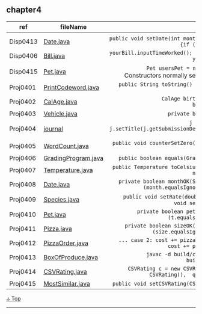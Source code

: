 chapter4 
---
[top]: topOfThePage

ref | fileName | interest
--- | --- | ---:
 | [  ](   )  |
Disp0413 | [ Date.java ]( chapter4/src/Date.java  )                     | `public void setDate(int month, int day, int year) {if (dateOK(month, day ...`
Disp0406 | [ Bill.java ]( chapter4/src/Bill.java )                      | `yourBill.inputTimeWorked(); yourBill.updateFee(); yourBill.outputBill();`
Disp0415 | [ Pet.java ]( chapter4/src/Pet.java )                        | `Pet usersPet = new Pet("Jane Dow");` // Constructors normally set all instance variables,
Proj0401 | [ PrintCodeword.java ]( chapter4/src/PrintCodeword.java )    | `public String toString() {return "" + letter + digit;}`
Proj0402 | [ CalAge.java ]( chapter4/src/CalAge.java )                  | `CalAge birthDate = new CalAge(); birthDate.readInput();`
Proj0403 | [ Vehicle.java ]( chapter4/src/Vehicle.java )                | `private boolean okInit(int ...`
Proj0404 | [ journal ]( chapter4/src/Journal.java )                     | `j = new Journal( ... ); j.setTitle(j.getSubmissionDetails(j.getTitle())); j.displayDetails();`
Proj0405 | [ WordCount.java ]( chapter4/src/WordCount.java )            | `public void counterSetZero() { this.counter = 0;  }`
Proj0406 | [ GradingProgram.java ]( chapter4/src/GradingProgram.java )  | `public boolean equals(GradingProgram others) {`
Proj0407 | [ Temperature.java ]( chapter4/src/Temperature.java )        | `public Temperature toCelsius() { Temperature c = new Temperature('C'); ` 
Proj0408 | [ Date.java ]( chapter4/src/Date.java )                      | `private boolean monthOK(String month) { return (month.equalsIgnoreCase("January") ...` 
Proj0409 | [ Species.java ]( chapter4/src/Species.java )                | `public void setRate(double rate) { ...` `public void setRate(int rate) { ...`
Proj0410 | [ Pet.java ]( chapter4/src/Pet.java )                        | `private boolean petTypeOK(String t) { if (t.equalsIgnoreCase("dog") ...`
Proj0411 | [ Pizza.java ]( chapter4/src/Pizza.java )                    | `private boolean sizeOK(String size) { return (size.equalsIgnoreCase("Small") ...`
Proj0412 | [ PizzaOrder.java ]( chapter4/src/PizzaOrder.java )          | `... case 2: cost += pizza2.calcCost(); case 1: cost += pizza1.calcCost(); ...`
Proj0413 | [ BoxOfProduce.java ]( chapter4/src/BoxOfProduce.java )      | `javac -d build/classes src/*.java``cd build/classes``java main`
Proj0414 | [ CSVRating.java ]( chapter4/src/CSVRating.java )            | `CSVRating c = new CSVRating(),  total = new CSVRating(),  qty = new CSVRating();`
Proj0415 | [ MostSimilar.java ]( chapter4/src/MostSimilar.java )        | `public void setCSVRating(CSVRating aCSVRating) {`

[:top: Top](#top)

---